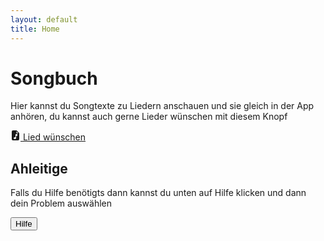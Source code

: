 ```yaml
---
layout: default
title: Home
---
```


# Songbuch

Hier kannst du Songtexte zu Liedern anschauen und sie gleich in der App anhören, du kannst auch gerne Lieder wünschen mit diesem Knopf

<a href="https://cloud.eztoz.ch/apps/forms/s/k9TSpWR6azX8bAYtyzNbR8ZN" class="btn btn-secondary" target="_blank">
    <svg xmlns="http://www.w3.org/2000/svg" width="16" height="16" fill="currentColor" class="bi bi-file-earmark-music-fill" viewBox="0 0 16 16">
        <path d="M9.293 0H4a2 2 0 0 0-2 2v12a2 2 0 0 0 2 2h8a2 2 0 0 0 2-2V4.707A1 1 0 0 0 13.707 4L10 .293A1 1 0 0 0 9.293 0zM9.5 3.5v-2l3 3h-2a1 1 0 0 1-1-1zM11 6.64v1.75l-2 .5v3.61c0 .495-.301.883-.662 1.123C7.974 13.866 7.499 14 7 14c-.5 0-.974-.134-1.338-.377-.36-.24-.662-.628-.662-1.123s.301-.883.662-1.123C6.026 11.134 6.501 11 7 11c.356 0 .7.068 1 .196V6.89a1 1 0 0 1 .757-.97l1-.25A1 1 0 0 1 11 6.64z"></path>
    </svg>
    Lied wünschen
</a>

## Ahleitige
Falls du Hilfe benötigts dann kannst du unten auf Hilfe klicken und dann dein Problem auswählen

<a href="/tc-song-dist/help.html">
    <button class="btn btn-secondary">Hilfe</button>
</a>

<script>
    if (!document.cookie) {
        document.cookie = "favorites=; expires=Mon, 07 May 2029 12:00:00 UTC; path=/";
    }
</script>